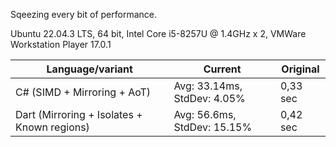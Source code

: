 Sqeezing every bit of performance.

Ubuntu 22.04.3 LTS, 64 bit, Intel Core i5-8257U @ 1.4GHz x 2, VMWare Workstation Player 17.0.1

| Language/variant                            | Current                         | Original         |
|---------------------------------------------|---------------------------------|------------------|
| C# (SIMD + Mirroring + AoT)                 | Avg: 33.14ms, StdDev: 4.05%     | 0,33 sec         |
| Dart (Mirroring + Isolates + Known regions) | Avg: 56.6ms, StdDev: 15.15%     | 0,42 sec         |
